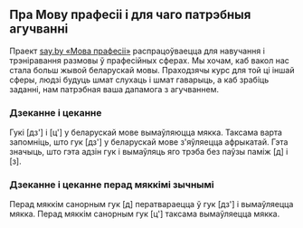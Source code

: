## Пра Мову прафесіі і для чаго патрэбныя агучванні

Праект [say.by «Мова прафесіі»](https://say.by/pro) распрацоўваецца для навучання і трэніравання размовы ў прафесійных сферах. Мы хочам, каб вакол нас стала больш жывой беларускай мовы. Праходзячы курс для той ці іншай сферы, людзі будуць шмат слухаць і шмат гаварыць, а каб зрабіць заданні, нам патрэбная ваша дапамога з агучваннем. 

### Дзеканне і цеканне
    
Гукі [дз'] і [ц'] у беларускай мове вымаўляюцца мякка. Таксама  варта запомніць, што гук [дз'] у беларускай мове з'яўляецца афрыкатай. Гэта значыць, што гэта адзін гук і вымаўляць яго трэба без паўзы паміж [д] і [з]. 

### Дзеканне і цеканне перад мяккімі зычнымі 
    
Перад мяккім санорным гук [д] ператвараецца ў гук [дз'] і вымаўляецца мякка.
Перад мяккім санорным гук [ц'] таксама вымаўляецца мякка.

